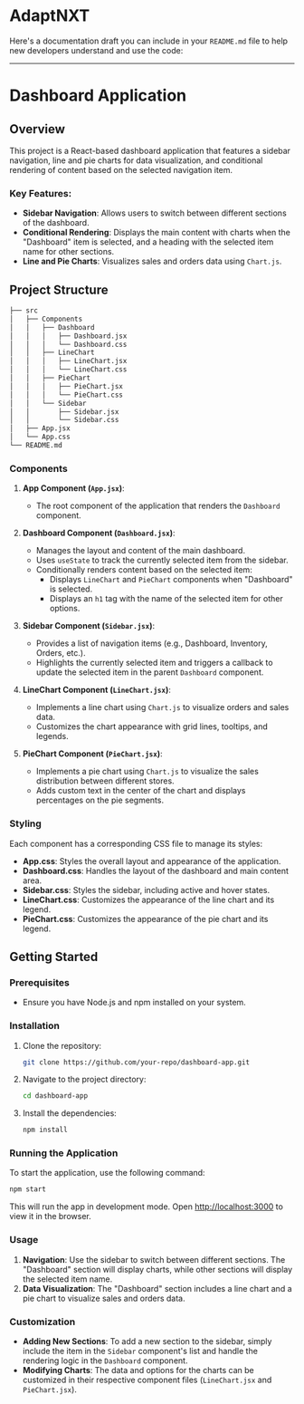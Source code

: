 # AdaptNXT

Here's a documentation draft you can include in your `README.md` file to help new developers understand and use the code:

---

# Dashboard Application

## Overview

This project is a React-based dashboard application that features a sidebar navigation, line and pie charts for data visualization, and conditional rendering of content based on the selected navigation item.

### Key Features:
- **Sidebar Navigation**: Allows users to switch between different sections of the dashboard.
- **Conditional Rendering**: Displays the main content with charts when the "Dashboard" item is selected, and a heading with the selected item name for other sections.
- **Line and Pie Charts**: Visualizes sales and orders data using `Chart.js`.

## Project Structure

```bash
├── src
│   ├── Components
│   │   ├── Dashboard
│   │   │   ├── Dashboard.jsx
│   │   │   └── Dashboard.css
│   │   ├── LineChart
│   │   │   ├── LineChart.jsx
│   │   │   └── LineChart.css
│   │   ├── PieChart
│   │   │   ├── PieChart.jsx
│   │   │   └── PieChart.css
│   │   └── Sidebar
│   │       ├── Sidebar.jsx
│   │       └── Sidebar.css
│   ├── App.jsx
│   └── App.css
└── README.md
```

### Components

1. **App Component (`App.jsx`)**:
   - The root component of the application that renders the `Dashboard` component.

2. **Dashboard Component (`Dashboard.jsx`)**:
   - Manages the layout and content of the main dashboard.
   - Uses `useState` to track the currently selected item from the sidebar.
   - Conditionally renders content based on the selected item:
     - Displays `LineChart` and `PieChart` components when "Dashboard" is selected.
     - Displays an `h1` tag with the name of the selected item for other options.

3. **Sidebar Component (`Sidebar.jsx`)**:
   - Provides a list of navigation items (e.g., Dashboard, Inventory, Orders, etc.).
   - Highlights the currently selected item and triggers a callback to update the selected item in the parent `Dashboard` component.

4. **LineChart Component (`LineChart.jsx`)**:
   - Implements a line chart using `Chart.js` to visualize orders and sales data.
   - Customizes the chart appearance with grid lines, tooltips, and legends.

5. **PieChart Component (`PieChart.jsx`)**:
   - Implements a pie chart using `Chart.js` to visualize the sales distribution between different stores.
   - Adds custom text in the center of the chart and displays percentages on the pie segments.

### Styling

Each component has a corresponding CSS file to manage its styles:

- **App.css**: Styles the overall layout and appearance of the application.
- **Dashboard.css**: Handles the layout of the dashboard and main content area.
- **Sidebar.css**: Styles the sidebar, including active and hover states.
- **LineChart.css**: Customizes the appearance of the line chart and its legend.
- **PieChart.css**: Customizes the appearance of the pie chart and its legend.

## Getting Started

### Prerequisites

- Ensure you have Node.js and npm installed on your system.

### Installation

1. Clone the repository:
   ```bash
   git clone https://github.com/your-repo/dashboard-app.git
   ```
2. Navigate to the project directory:
   ```bash
   cd dashboard-app
   ```
3. Install the dependencies:
   ```bash
   npm install
   ```

### Running the Application

To start the application, use the following command:

```bash
npm start
```

This will run the app in development mode. Open [http://localhost:3000](http://localhost:3000) to view it in the browser.

### Usage

1. **Navigation**: Use the sidebar to switch between different sections. The "Dashboard" section will display charts, while other sections will display the selected item name.
2. **Data Visualization**: The "Dashboard" section includes a line chart and a pie chart to visualize sales and orders data.

### Customization

- **Adding New Sections**: To add a new section to the sidebar, simply include the item in the `Sidebar` component's list and handle the rendering logic in the `Dashboard` component.
- **Modifying Charts**: The data and options for the charts can be customized in their respective component files (`LineChart.jsx` and `PieChart.jsx`).

